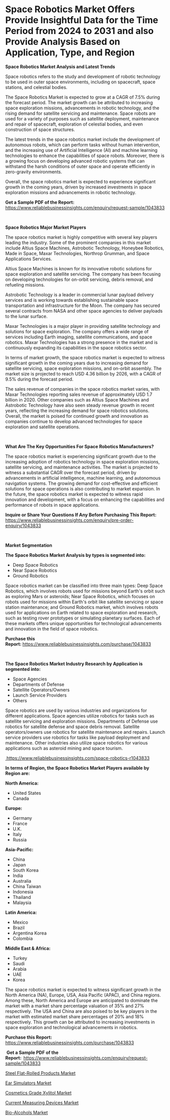 <p><h1>Space Robotics Market Offers Provide Insightful Data for the Time Period from 2024 to 2031 and also Provide Analysis Based on Application, Type, and Region</h1></p><p><strong>Space Robotics Market Analysis and Latest Trends</strong></p>
<p><p>Space robotics refers to the study and development of robotic technology to be used in outer space environments, including on spacecraft, space stations, and celestial bodies.</p><p>The Space Robotics Market is expected to grow at a CAGR of 7.5% during the forecast period. The market growth can be attributed to increasing space exploration missions, advancements in robotic technology, and the rising demand for satellite servicing and maintenance. Space robots are used for a variety of purposes such as satellite deployment, maintenance and repair of spacecraft, exploration of celestial bodies, and even construction of space structures.</p><p>The latest trends in the space robotics market include the development of autonomous robots, which can perform tasks without human intervention, and the increasing use of Artificial Intelligence (AI) and machine learning technologies to enhance the capabilities of space robots. Moreover, there is a growing focus on developing advanced robotic systems that can withstand the harsh conditions of outer space and operate efficiently in zero-gravity environments.</p><p>Overall, the space robotics market is expected to experience significant growth in the coming years, driven by increased investments in space exploration missions and advancements in robotic technology.</p></p>
<p><strong>Get a Sample PDF of the Report:&nbsp;</strong> <a href="https://www.reliablebusinessinsights.com/enquiry/request-sample/1043833">https://www.reliablebusinessinsights.com/enquiry/request-sample/1043833</a></p>
<p>&nbsp;</p>
<p><strong>Space Robotics Major Market Players</strong></p>
<p><p>The space robotics market is highly competitive with several key players leading the industry. Some of the prominent companies in this market include Altius Space Machines, Astrobotic Technology, Honeybee Robotics, Made in Space, Maxar Technologies, Northrop Grumman, and Space Applications Services. </p><p>Altius Space Machines is known for its innovative robotic solutions for space exploration and satellite servicing. The company has been focusing on developing technologies for on-orbit servicing, debris removal, and refueling missions. </p><p>Astrobotic Technology is a leader in commercial lunar payload delivery services and is working towards establishing sustainable space transportation and infrastructure for the Moon. The company has secured several contracts from NASA and other space agencies to deliver payloads to the lunar surface.</p><p>Maxar Technologies is a major player in providing satellite technology and solutions for space exploration. The company offers a wide range of services including Earth imaging, satellite communications, and space robotics. Maxar Technologies has a strong presence in the market and is continuously expanding its capabilities in the space robotics sector.</p><p>In terms of market growth, the space robotics market is expected to witness significant growth in the coming years due to increasing demand for satellite servicing, space exploration missions, and on-orbit assembly. The market size is projected to reach USD 4.36 billion by 2026, with a CAGR of 9.5% during the forecast period.</p><p>The sales revenue of companies in the space robotics market varies, with Maxar Technologies reporting sales revenue of approximately USD 1.7 billion in 2020. Other companies such as Altius Space Machines and Astrobotic Technology have also seen steady revenue growth in recent years, reflecting the increasing demand for space robotics solutions. Overall, the market is poised for continued growth and innovation as companies continue to develop advanced technologies for space exploration and satellite operations.</p></p>
<p>&nbsp;</p>
<p><strong>What Are The Key Opportunities For Space Robotics Manufacturers?</strong></p>
<p><p>The space robotics market is experiencing significant growth due to the increasing adoption of robotics technology in space exploration missions, satellite servicing, and maintenance activities. The market is projected to witness a substantial CAGR over the forecast period, driven by advancements in artificial intelligence, machine learning, and autonomous navigation systems. The growing demand for cost-effective and efficient solutions for space operations is also contributing to market expansion. In the future, the space robotics market is expected to witness rapid innovation and development, with a focus on enhancing the capabilities and performance of robots in space applications.</p></p>
<p><strong>Inquire or Share Your Questions If Any Before Purchasing This Report:</strong> <a href="https://www.reliablebusinessinsights.com/enquiry/pre-order-enquiry/1043833">https://www.reliablebusinessinsights.com/enquiry/pre-order-enquiry/1043833</a></p>
<p>&nbsp;</p>
<p><strong>Market Segmentation</strong></p>
<p><strong>The Space Robotics Market Analysis by types is segmented into:</strong></p>
<p><ul><li>Deep Space Robotics</li><li>Near Space Robotics</li><li>Ground Robotics</li></ul></p>
<p><p>Space robotics market can be classified into three main types: Deep Space Robotics, which involves robots used for missions beyond Earth's orbit such as exploring Mars or asteroids; Near Space Robotics, which focuses on robots used for missions within Earth's orbit like satellite servicing or space station maintenance; and Ground Robotics market, which involves robots used for applications on Earth related to space exploration and research, such as testing rover prototypes or simulating planetary surfaces. Each of these markets offers unique opportunities for technological advancements and innovation in the field of space robotics.</p></p>
<p><strong>Purchase this Report:&nbsp;</strong><a href="https://www.reliablebusinessinsights.com/purchase/1043833">https://www.reliablebusinessinsights.com/purchase/1043833</a></p>
<p>&nbsp;</p>
<p><strong>The Space Robotics Market Industry Research by Application is segmented into:</strong></p>
<p><ul><li>Space Agencies</li><li>Departments of Defense</li><li>Satellite Operators/Owners</li><li>Launch Service Providers</li><li>Others</li></ul></p>
<p><p>Space robotics are used by various industries and organizations for different applications. Space agencies utilize robotics for tasks such as satellite servicing and exploration missions. Departments of Defense use robotics for satellite defense and space debris removal. Satellite operators/owners use robotics for satellite maintenance and repairs. Launch service providers use robotics for tasks like payload deployment and maintenance. Other industries also utilize space robotics for various applications such as asteroid mining and space tourism.</p></p>
<p><a href="https://www.reliablebusinessinsights.com/space-robotics-r1043833">&nbsp;https://www.reliablebusinessinsights.com/space-robotics-r1043833</a></p>
<p><strong>In terms of Region, the Space Robotics Market Players available by Region are:</strong></p>
<p>
    <p> <strong> North America: </strong>
        <ul>
            <li>United States</li>
            <li>Canada</li>
        </ul>
        </p> 
    <p> <strong> Europe: </strong>
        <ul>
            <li>Germany</li>
            <li>France</li>
            <li>U.K.</li>
            <li>Italy</li>
            <li>Russia</li>
        </ul>
        </p> 
    <p> <strong> Asia-Pacific: </strong>
        <ul>
            <li>China</li>
            <li>Japan</li>
            <li>South Korea</li>
            <li>India</li>
            <li>Australia</li>
            <li>China Taiwan</li>
            <li>Indonesia</li>
            <li>Thailand</li>
            <li>Malaysia</li>
        </ul>
        </p> 
    <p> <strong> Latin America: </strong>
        <ul>
            <li>Mexico</li>
            <li>Brazil</li>
            <li>Argentina Korea</li>
            <li>Colombia</li>
        </ul>
        </p> 
    <p> <strong> Middle East & Africa: </strong>
        <ul>
            <li>Turkey</li>
            <li>Saudi</li>
            <li>Arabia</li>
            <li>UAE</li>
            <li>Korea</li>
        </ul>
    </p>
    </p>
<p><p>The space robotics market is expected to witness significant growth in the North America (NA), Europe, USA, Asia Pacific (APAC), and China regions. Among these, North America and Europe are anticipated to dominate the market with a market share percentage valuation of 35% and 27% respectively. The USA and China are also poised to be key players in the market with estimated market share percentages of 20% and 18% respectively. This growth can be attributed to increasing investments in space exploration and technological advancements in robotics.</p></p>
<p><strong>Purchase this Report: </strong><a href="https://www.reliablebusinessinsights.com/purchase/1043833">https://www.reliablebusinessinsights.com/purchase/1043833</a></p>
<p>&nbsp;<strong>Get a Sample PDF of the Report:&nbsp;&nbsp;</strong><a href="https://www.reliablebusinessinsights.com/enquiry/request-sample/1043833">https://www.reliablebusinessinsights.com/enquiry/request-sample/1043833</a></p>
<p><strong></strong></p>
<p><p><a href="https://medium.com/@kaitlynkristyfj13/global-steel-flat-rolled-products-industry-types-applications-market-players-regional-growth-788a895a30d5">Steel Flat-Rolled Products Market</a></p><p><a href="https://github.com/graysonwolfe1913/Market-Research-Report-List-1/blob/main/ear-simulators-market.md">Ear Simulators Market</a></p><p><a href="https://medium.com/@leneciacharles/insights-into-the-cosmetics-grade-xylitol-market-market-players-market-size-geographical-b6f425ac80f2">Cosmetics Grade Xylitol Market</a></p><p><a href="https://github.com/lnamivez37/Market-Research-Report-List-1/blob/main/current-measuring-devices-market.md">Current Measuring Devices Market</a></p><p><a href="https://medium.com/@bernadette.james576/bio-alcohols-market-size-share-trends-analysis-report-by-end-use-51fad57c775f">Bio-Alcohols Market</a></p></p>